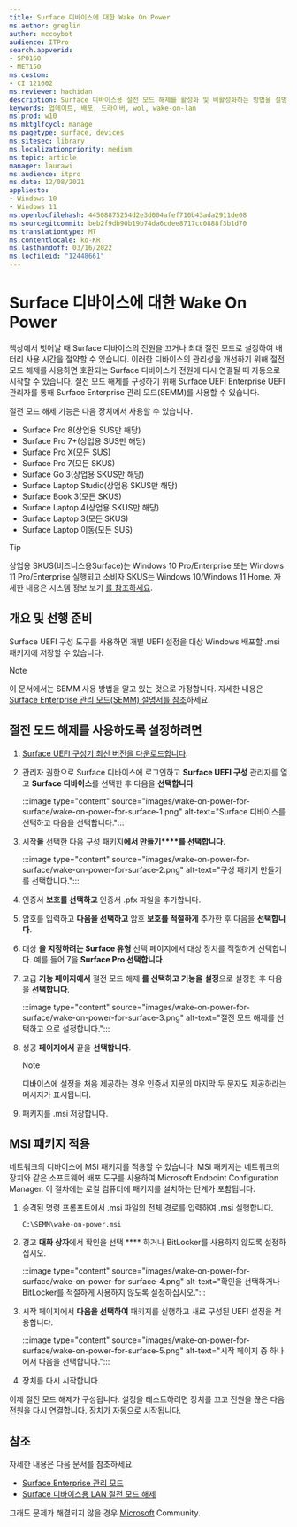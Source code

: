 ```yaml
---
title: Surface 디바이스에 대한 Wake On Power
ms.author: greglin
author: mccoybot
audience: ITPro
search.appverid:
- SPO160
- MET150
ms.custom:
- CI 121602
ms.reviewer: hachidan
description: Surface 디바이스용 절전 모드 해제를 활성화 및 비활성화하는 방법을 설명하는 문서입니다.
keywords: 업데이트, 배포, 드라이버, wol, wake-on-lan
ms.prod: w10
ms.mktglfcycl: manage
ms.pagetype: surface, devices
ms.sitesec: library
ms.localizationpriority: medium
ms.topic: article
manager: laurawi
ms.audience: itpro
ms.date: 12/08/2021
appliesto:
- Windows 10
- Windows 11
ms.openlocfilehash: 44508875254d2e3d004afef710b43ada2911de08
ms.sourcegitcommit: beb2f9db90b19b74da6cdee8717cc0888f3b1d70
ms.translationtype: MT
ms.contentlocale: ko-KR
ms.lasthandoff: 03/16/2022
ms.locfileid: "12448661"
---
```

# <a name="wake-on-power-for-surface-devices"></a>Surface 디바이스에 대한 Wake On Power

책상에서 벗어날 때 Surface 디바이스의 전원을 끄거나 최대 절전 모드로 설정하여 배터리 사용 시간을 절약할 수 있습니다. 이러한 디바이스의 관리성을 개선하기 위해 절전 모드 해제를 사용하면 호환되는 Surface 디바이스가 전원에 다시 연결될 때 자동으로 시작할 수 있습니다. 절전 모드 해제를 구성하기 위해 Surface UEFI Enterprise UEFI 관리자를 통해 Surface Enterprise 관리 모드(SEMM)를 사용할 수 있습니다.

절전 모드 해제 기능은 다음 장치에서 사용할 수 있습니다.

- Surface Pro 8(상업용 SUS만 해당)
- Surface Pro 7+(상업용 SUS만 해당)
- Surface Pro X(모든 SUS)
- Surface Pro 7(모든 SKUS)
- Surface Go 3(상업용 SKUS만 해당)
- Surface Laptop Studio(상업용 SKUS만 해당)
- Surface Book 3(모든 SKUS)
- Surface Laptop 4(상업용 SKUS만 해당)
- Surface Laptop 3(모든 SKUS)
- Surface Laptop 이동(모든 SUS)


>[!TIP]
> 상업용 SKUS(비즈니스용Surface)는 Windows 10 Pro/Enterprise 또는 Windows 11 Pro/Enterprise 실행되고 소비자 SKUS는 Windows 10/Windows 11 Home. 자세한 내용은 시스템 정보 보기 [를 참조하세요](https://support.microsoft.com/windows/view-your-system-info-a965a8f2-0773-1d65-472a-1e747c9ebe00). 

## <a name="overview-and-prerequisites"></a>개요 및 선행 준비

Surface UEFI 구성 도구를 사용하면 개별 UEFI 설정을 대상 Windows 배포할 .msi 패키지에 저장할 수 있습니다. 

> [!NOTE]
> 이 문서에서는 SEMM 사용 방법을 알고 있는 것으로 가정합니다. 자세한 내용은 [Surface Enterprise 관리 모드(SEMM) 설명서를 참조](surface-enterprise-management-mode.md)하세요.

## <a name="to-enable-wake-on-power"></a>절전 모드 해제를 사용하도록 설정하려면

1.  [Surface UEFI 구성기 최신 버전을 다운로드합니다](https://www.microsoft.com/download/confirmation.aspx?id=46703).
2.  관리자 권한으로 Surface 디바이스에 로그인하고 **Surface UEFI 구성** 관리자를 열고 **Surface 디바이스**를 선택한 후 다음을 **선택합니다**.

    :::image type="content" source="images/wake-on-power-for-surface/wake-on-power-for-surface-1.png" alt-text="Surface 디바이스를 선택하고 다음을 선택합니다.":::
3.  시작**을** 선택한 다음 구성 패키지**에서 만들기****를 선택합니다**.

    :::image type="content" source="images/wake-on-power-for-surface/wake-on-power-for-surface-2.png" alt-text="구성 패키지 만들기를 선택합니다.":::
4.  인증서 **보호를 선택하고** 인증서 .pfx 파일을 추가합니다. 
5. 암호를 입력하고 **다음을 선택하고** 암호 **보호를 적절하게** 추가한 후 다음을 **선택합니다**.
6.  대상 **을 지정하려는 Surface 유형** 선택 페이지에서 대상 장치를 적절하게 선택합니다. 예를 들어 7을 **Surface Pro 선택합니다**.
7.  고급 **기능 페이지에서** 절전 모드 해제 **를 선택하고 기능을** **설정**으로 설정한 후 다음을 **선택합니다**.

    :::image type="content" source="images/wake-on-power-for-surface/wake-on-power-for-surface-3.png" alt-text="절전 모드 해제를 선택하고 으로 설정합니다."::: 
8.  성공 **페이지에서** 끝을 **선택합니다**.

    > [!NOTE]
    > 디바이스에 설정을 처음 제공하는 경우 인증서 지문의 마지막 두 문자도 제공하라는 메시지가 표시됩니다. 
9.  패키지를 .msi 저장합니다. 

## <a name="apply-the-msi-package"></a>MSI 패키지 적용 

네트워크의 디바이스에 MSI 패키지를 적용할 수 있습니다. MSI 패키지는 네트워크의 장치와 같은 소프트웨어 배포 도구를 사용하여 Microsoft Endpoint Configuration Manager. 이 절차에는 로컬 컴퓨터에 패키지를 설치하는 단계가 포함됩니다. 

1.  승격된 명령 프롬프트에서 .msi 파일의 전체 경로를 입력하여 .msi 실행합니다. 

    ```
    C:\SEMM\wake-on-power.msi 
    ```

2.  경고 **대화 상자**에서 확인을 선택 **** 하거나 BitLocker를 사용하지 않도록 설정하십시오.

    :::image type="content" source="images/wake-on-power-for-surface/wake-on-power-for-surface-4.png" alt-text="확인을 선택하거나 BitLocker를 적절하게 사용하지 않도록 설정하십시오.":::
3.  시작 페이지에서 **다음을 선택하여** 패키지를 실행하고 새로 구성된 UEFI 설정을 적용합니다.

    :::image type="content" source="images/wake-on-power-for-surface/wake-on-power-for-surface-5.png" alt-text="시작 페이지 중 하나에서 다음을 선택합니다.":::
4.  장치를 다시 시작합니다. 

이제 절전 모드 해제가 구성됩니다. 설정을 테스트하려면 장치를 끄고 전원을 끊은 다음 전원을 다시 연결합니다. 장치가 자동으로 시작됩니다. 

## <a name="references"></a>참조

자세한 내용은 다음 문서를 참조하세요. 

- [Surface Enterprise 관리 모드](surface-enterprise-management-mode.md)
- [Surface 디바이스용 LAN 절전 모드 해제](wake-on-lan-for-surface-devices.md)

그래도 문제가 해결되지 않을 경우 [Microsoft](https://answers.microsoft.com/) Community.